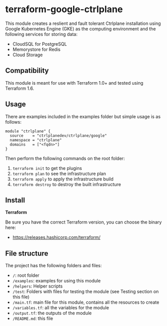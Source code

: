 # terraform-google-ctrlplane

This module creates a reslient and fault tolerant Ctrlplane installation using
Google Kubernetes Engine (GKE) as the computing environment and the following
services for storing data:

- CloudSQL for PostgreSQL
- Memorystore for Redis
- Cloud Storage

## Compatibility

This module is meant for use with Terraform 1.0+ and tested using Terraform
1.6.

## Usage

There are examples included in the examples folder but simple usage is as
follows:

```hcl
module "ctrlplane" {
  source    = "ctrlplanedev/ctrlplane/google"
  namespace = "ctrlplane"
  domains   = ["<fqdn>"]
}
```

Then perform the following commands on the root folder:

1. `terraform init` to get the plugins
2. `terraform plan` to see the infrastructure plan
3. `terraform apply` to apply the infrastructure build
4. `terraform destroy` to destroy the built infrastructure

## Install

**Terraform**

Be sure you have the correct Terraform version, you can choose the binary here:

- https://releases.hashicorp.com/terraform/

## File structure

The project has the following folders and files:

- `/`: root folder
- `/examples`: examples for using this module
- `/helpers`: Helper scripts
- `/test`: Folders with files for testing the module (see Testing section on
  this file)
- `/main.tf`: main file for this module, contains all the resources to create
- `/variables.tf`: all the variables for the module
- `/output.tf`: the outputs of the module
- `/README.md`: this file
